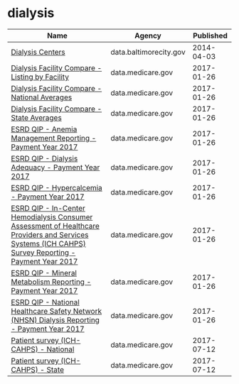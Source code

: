 # dialysis

Name | Agency | Published
---- | ---- | ---------
[Dialysis Centers](../socrata/wasd-qc7e.md) | data.baltimorecity.gov | 2014-04-03
[Dialysis Facility Compare - Listing by Facility](../socrata/23ew-n7w9.md) | data.medicare.gov | 2017-01-26
[Dialysis Facility Compare - National Averages](../socrata/2rkq-ygai.md) | data.medicare.gov | 2017-01-26
[Dialysis Facility Compare - State Averages](../socrata/2fpu-cgbb.md) | data.medicare.gov | 2017-01-26
[ESRD QIP - Anemia Management Reporting - Payment Year 2017](../socrata/t6ez-29z5.md) | data.medicare.gov | 2017-01-26
[ESRD QIP - Dialysis Adequacy - Payment Year 2017](../socrata/85f7-fdqf.md) | data.medicare.gov | 2017-01-26
[ESRD QIP - Hypercalcemia - Payment Year 2017](../socrata/7eyv-c623.md) | data.medicare.gov | 2017-01-26
[ESRD QIP - In-Center Hemodialysis Consumer Assessment of Healthcare Providers and Services Systems (ICH CAHPS) Survey Reporting - Payment Year 2017](../socrata/gfzz-8msb.md) | data.medicare.gov | 2017-01-26
[ESRD QIP - Mineral Metabolism Reporting - Payment Year 2017](../socrata/vcdt-av5j.md) | data.medicare.gov | 2017-01-26
[ESRD QIP - National Healthcare Safety Network (NHSN) Dialysis Reporting - Payment Year 2017](../socrata/bmqj-88i5.md) | data.medicare.gov | 2017-01-26
[Patient survey (ICH-CAHPS) - National](../socrata/utgq-v46w.md) | data.medicare.gov | 2017-07-12
[Patient survey (ICH-CAHPS) - State](../socrata/hanv-ru8h.md) | data.medicare.gov | 2017-07-12

